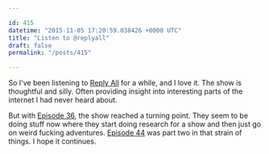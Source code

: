 ```yaml
---

id: 415
datetime: "2015-11-05 17:20:59.038426 +0000 UTC"
title: "Listen to @replyall"
draft: false
permalink: "/posts/415"

---
```


So I've been listening to [Reply All](https://gimletmedia.com/show/reply-all/) for a while, and I love it. The show is thoughtful and silly. Often providing insight into interesting parts of the internet I had never heard about.

But with [Episode 36](https://gimletmedia.com/episode/36-todays-the-day/), the show reached a turning point. They seem to be doing stuff now where they start doing research for a show and then just go on weird fucking adventures. [Episode 44](https://gimletmedia.com/episode/44-shine-on-you-crazy-goldman/) was part two in that strain of things. I hope it continues.
